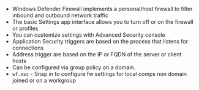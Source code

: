 * Windows Defender Firewall implements a personal/host firewall to filter inbound and outbound network traffic 
* The basic Settings app interface allows you to turn off or on the firewall or profiles 
* You can customize settings with Advanced Security console 
* Application Security triggers are based on the process that listens for connections 
* Address trigger are based on the IP or FQDN of the server or client hosts 
* Can be configured via group policy on a domain.
* `wf.msc` - Snap in to configure fw settings for local comps non domain joined or on a workgroup 